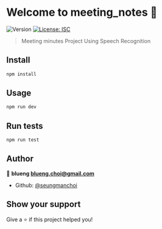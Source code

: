 # Welcome to meeting_notes 👋
![Version](https://img.shields.io/badge/version-1.0.0-blue.svg?cacheSeconds=2592000)
[![License: ISC](https://img.shields.io/badge/License-ISC-yellow.svg)](#)

> Meeting minutes Project Using Speech Recognition

## Install

```sh
npm install
```

## Usage

```sh
npm run dev
```

## Run tests

```sh
npm run test
```

## Author

👤 **blueng <blueng.choi@gmail.com>**

* Github: [@seungmanchoi](https://github.com/seungman.choi)

## Show your support

Give a ⭐️ if this project helped you!
